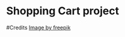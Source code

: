 # Shopping Cart project


#Credits 
<a href="https://www.freepik.com/free-photo/clothes-clothing-store_4452895.htm#fromView=search&page=1&position=51&uuid=ed00314d-e98e-4e7a-a79a-7c7140dea68f">Image by freepik</a>
